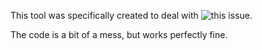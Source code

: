 This tool was specifically created to deal with ![this issue](https://github.com/Arks-Layer/PSNovaTranslations/issues/299).

The code is a bit of a mess, but works perfectly fine.
